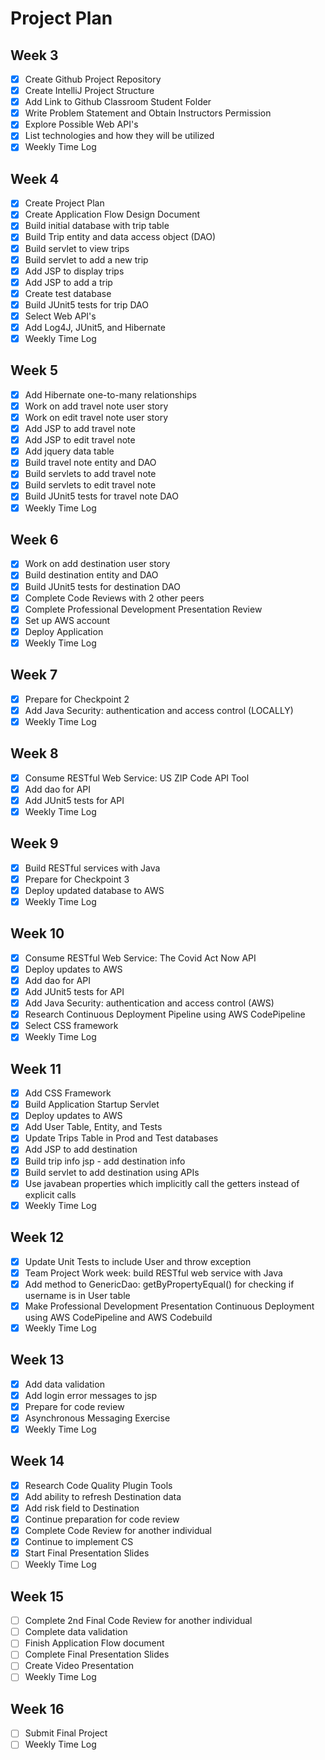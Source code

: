 # Project Plan

##  Week 3
- [x] Create Github Project Repository
- [x] Create IntelliJ Project Structure
- [x] Add Link to Github Classroom Student Folder
- [x] Write Problem Statement and Obtain Instructors Permission
- [x] Explore Possible Web API's
- [X] List technologies and how they will be utilized
- [x] Weekly Time Log

##  Week 4
- [X] Create Project Plan
- [x] Create Application Flow Design Document
- [x] Build initial database with trip table 
- [x] Build Trip entity and data access object (DAO)
- [x] Build servlet to view trips
- [x] Build servlet to add a new trip
- [x] Add JSP to display trips
- [x] Add JSP to add a trip
- [x] Create test database
- [x] Build JUnit5 tests for trip DAO
- [x] Select Web API's
- [x] Add Log4J, JUnit5, and Hibernate
- [x] Weekly Time Log

##  Week 5
- [x] Add Hibernate one-to-many relationships
- [x] Work on add travel note user story
- [x] Work on edit travel note user story
- [x] Add JSP to add travel note
- [x] Add JSP to edit travel note
- [x] Add jquery data table
- [x] Build travel note entity and DAO
- [x] Build servlets to add travel note
- [x] Build servlets to edit travel note
- [x] Build JUnit5 tests for travel note DAO
- [x] Weekly Time Log

##  Week 6
- [x] Work on add destination user story
- [x] Build destination entity and DAO
- [x] Build JUnit5 tests for destination DAO
- [x] Complete Code Reviews with 2 other peers
- [x] Complete Professional Development Presentation Review 
- [x] Set up AWS account  
- [x] Deploy Application
- [x] Weekly Time Log

##  Week 7
- [x] Prepare for Checkpoint 2
- [x] Add Java Security: authentication and access control (LOCALLY)
- [x] Weekly Time Log

##  Week 8
- [x] Consume RESTful Web Service: US ZIP Code API Tool
- [x] Add dao for API
- [x] Add JUnit5 tests for API
- [x] Weekly Time Log

##  Week 9
- [x] Build RESTful services with Java
- [x] Prepare for Checkpoint 3
- [x] Deploy updated database to AWS
- [x] Weekly Time Log

##  Week 10
- [x] Consume RESTful Web Service: The Covid Act Now API
- [x] Deploy updates to AWS
- [x] Add dao for API
- [x] Add JUnit5 tests for API
- [x] Add Java Security: authentication and access control (AWS)
- [x] Research Continuous Deployment Pipeline using AWS CodePipeline
- [x] Select CSS framework
- [x] Weekly Time Log

##  Week 11
- [x] Add CSS Framework
- [x] Build Application Startup Servlet
- [x] Deploy updates to AWS
- [x] Add User Table, Entity, and Tests
- [x] Update Trips Table in Prod and Test databases
- [x] Add JSP to add destination
- [x] Build trip info jsp - add destination info
- [x] Build servlet to add destination using APIs
- [x] Use javabean properties which implicitly call the getters instead of explicit calls
- [x] Weekly Time Log

##  Week 12
- [x] Update Unit Tests to include User and throw exception
- [x] Team Project Work week: build RESTful web service with Java
- [x] Add method to GenericDao: getByPropertyEqual() for checking if username is in User table
- [x] Make Professional Development Presentation Continuous Deployment using AWS CodePipeline and AWS Codebuild
- [x] Weekly Time Log

##  Week 13
- [x] Add data validation
- [x] Add login error messages to jsp
- [x] Prepare for code review
- [x] Asynchronous Messaging Exercise
- [x] Weekly Time Log

##  Week 14
- [x] Research Code Quality Plugin Tools
- [x] Add ability to refresh Destination data
- [x] Add risk field to Destination
- [x] Continue preparation for code review
- [x] Complete Code Review for another individual
- [x] Continue to implement CS
- [x] Start Final Presentation Slides
- [ ] Weekly Time Log

##  Week 15
- [ ] Complete 2nd Final Code Review for another individual
- [ ] Complete data validation
- [ ] Finish Application Flow document
- [ ] Complete Final Presentation Slides
- [ ] Create Video Presentation
- [ ] Weekly Time Log

##  Week 16
- [ ] Submit Final Project
- [ ] Weekly Time Log
